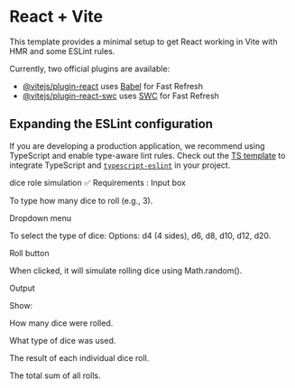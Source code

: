 # React + Vite

This template provides a minimal setup to get React working in Vite with HMR and some ESLint rules.

Currently, two official plugins are available:

- [@vitejs/plugin-react](https://github.com/vitejs/vite-plugin-react/blob/main/packages/plugin-react/README.md) uses [Babel](https://babeljs.io/) for Fast Refresh
- [@vitejs/plugin-react-swc](https://github.com/vitejs/vite-plugin-react-swc) uses [SWC](https://swc.rs/) for Fast Refresh

## Expanding the ESLint configuration

If you are developing a production application, we recommend using TypeScript and enable type-aware lint rules. Check out the [TS template](https://github.com/vitejs/vite/tree/main/packages/create-vite/template-react-ts) to integrate TypeScript and [`typescript-eslint`](https://typescript-eslint.io) in your project.

dice role simulation
✅ Requirements :
Input box

To type how many dice to roll (e.g., 3).

Dropdown menu

To select the type of dice:
Options: d4 (4 sides), d6, d8, d10, d12, d20.

Roll button

When clicked, it will simulate rolling dice using Math.random().

Output

Show:

How many dice were rolled.

What type of dice was used.

The result of each individual dice roll.

The total sum of all rolls.
